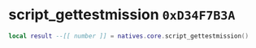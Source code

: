 # script_gettestmission `0xD34F7B3A`

```lua
local result --[[ number ]] = natives.core.script_gettestmission()
```
